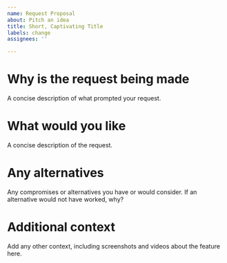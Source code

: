 ```yaml
---
name: Request Proposal
about: Pitch an idea
title: Short, Captivating Title
labels: change
assignees: ''

---
```


# Why is the request being made
A concise description of what prompted your request.

# What would you like
A concise description of the request.

# Any alternatives
Any compromises or alternatives you have or would consider. If an alternative would not have worked, why?

# Additional context
Add any other context, including screenshots and videos about the feature here.
